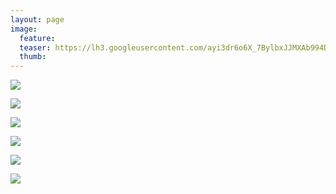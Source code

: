 ```yaml
---
layout: page
image:
  feature:
  teaser: https://lh3.googleusercontent.com/ayi3dr6o6X_7BylbxJJMXAb994Do3jhjgAf1CIoed0E=w245
  thumb:
---
```


[![](https://lh3.googleusercontent.com/FjYrKYyAuGLdupIc0lzbHh_o4Y7aEV95qtLEzoHk2gY=w800)](https://lh3.googleusercontent.com/FjYrKYyAuGLdupIc0lzbHh_o4Y7aEV95qtLEzoHk2gY=s0)

[![](https://lh3.googleusercontent.com/3U7gqwsB6yGqOavxpnjvgGpHedlk2xWiy3ZgGzX_BLY=w800)](https://lh3.googleusercontent.com/3U7gqwsB6yGqOavxpnjvgGpHedlk2xWiy3ZgGzX_BLY=s0)

[![](https://lh3.googleusercontent.com/J56Lh4St-cB4i_nli5LXLuzD-lxitinY-jWFnxvUQAI=w800)](https://lh3.googleusercontent.com/J56Lh4St-cB4i_nli5LXLuzD-lxitinY-jWFnxvUQAI=s0)

[![](https://lh3.googleusercontent.com/70nlmI42wV-w3vsXkUI-IpQdwBuj2TB7_XEbcWR7lHU=w800)](https://lh3.googleusercontent.com/70nlmI42wV-w3vsXkUI-IpQdwBuj2TB7_XEbcWR7lHU=s0)

[![](https://lh3.googleusercontent.com/xKz6vj6E_ULkQO3CMUHfC46vzPBowQoHdSQou9TBqx8=w800)](https://lh3.googleusercontent.com/xKz6vj6E_ULkQO3CMUHfC46vzPBowQoHdSQou9TBqx8=s0)

[![](https://lh3.googleusercontent.com/7HDKB7fVgEmE0Vqobe_ceb1dNoo7NKxBbzjyTa0gop0=w800)](https://lh3.googleusercontent.com/7HDKB7fVgEmE0Vqobe_ceb1dNoo7NKxBbzjyTa0gop0=s0)
